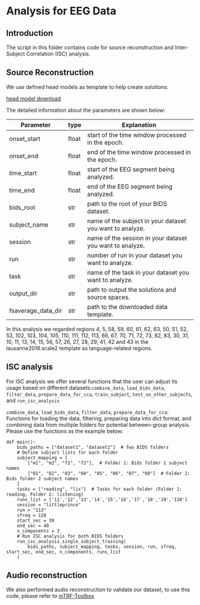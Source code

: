 # Analysis for EEG Data

## Introduction

The script in this folder contains code for source reconstruction and Inter-Subject Correlation (ISC) analysis.

## Source Reconstruction

We use defined head models as template to help create solutions:

[head model download](https://github.com/connectomicslab/connectomemapper3)

The detailed information about the parameters are shown below:

| Parameter                   | type  | Explanation                                                  |
| --------------------------- | ----- | ------------------------------------------------------------ |
| onset_start                 | float | start of the time window processed in the epoch.             |
| onset_end                   | float | end of the time window processed in the epoch.               |
| time_start                  | float | start of the EEG segment being analyzed.                     |
| time_end                    | float | end of the EEG segment being analyzed.                       | 
| bids_root                   | str   | path to the root of your BIDS dataset.                       |
| subject_name                | str   | name of the subject in your dataset you want to analyze.     |
| session                     | str   | name of the session in your dataset you want to analyze.     |
| run                         | str   | number of run in your dataset you want to analyze.           |
| task                        | str   | name of the task in your dataset you want to analyze.        |
| output_dir                  | str   | path to output the solutions and source spaces.              |
| fsaverage_data_dir          | str   | path to the downloaded data template.                        |

In this analysis we regarded regions 4, 5, 58, 59, 60, 61, 62, 63, 50, 51, 52, 53, 102, 103, 104, 105, 110, 111, 112, 113, 66, 67, 70, 71, 72, 73, 82, 83, 30, 31, 10, 11, 13, 14, 15, 56, 57, 26, 27, 28, 29, 41, 42 and 43 in the lausanne2018.scale2 template as language-related regions.

## ISC analysis

For ISC analysis we offer several functions that the user can adjust its usage based on different datasets:`combine_data`, `load_bids_data`, `filter_data`, `prepare_data_for_cca`, `train_subject`, `test_on_other_subjects`, and `run_isc_analysis`

`combine_data`, `load_bids_data`, `filter_data`, `prepare_data_for_cca`: Functions for loading the data, filtering, preparing data into dict format, and combining data from multiple folders for potential between-group analysis. Please use the functions as the example below:

```
def main():
    bids_paths = ["dataset1", "dataset2"]  # Two BIDS folders
    # Define subject lists for each folder
    subject_mapping = [
        ["m1", "m2", "f1", "f2"],  # Folder 1: Bids folder 1 subject names
        ["01", "02", "03", "04", "05", "06", "07", "08"]  # Folder 2: Bids folder 2 subject names
    ]
    tasks = ["reading", "lis"]  # Tasks for each folder (Folder 1: reading, Folder 2: listening)
    runs_list = ['11','12','13','14','15','16','17','18','19','110']
    session = "littleprince"
    run = "113"
    sfreq = 128
    start_sec = 30
    end_sec = 40
    n_components = 3  
    # Run ISC analysis for both BIDS folders
    run_isc_analysis_single_subject_training(
        bids_paths, subject_mapping, tasks, session, run, sfreq, start_sec, end_sec, n_components, runs_list
    )
```

## Audio reconstruction
We also performed audio reconstruction to validate our dataset, to use this code, please refer to [mTRF-Toolbox](https://sourceforge.net/projects/aespa/)
